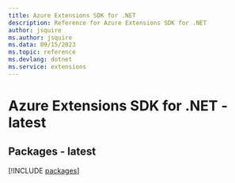 ```yaml
---
title: Azure Extensions SDK for .NET
description: Reference for Azure Extensions SDK for .NET
author: jsquire
ms.author: jsquire
ms.data: 09/15/2023
ms.topic: reference
ms.devlang: dotnet
ms.service: extensions
---
```

# Azure Extensions SDK for .NET - latest
## Packages - latest
[!INCLUDE [packages](extensions-index.md)]